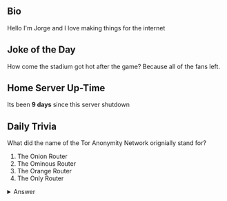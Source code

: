 ## Bio

Hello I'm Jorge and I love making things for the internet

## Joke of the Day

How come the stadium got hot after the game? Because all of the fans left.

## Home Server Up-Time

Its been **9 days** since this server shutdown


## Daily Trivia

What did the name of the Tor Anonymity Network orignially stand for?
 1. The Onion Router
 2. The Ominous Router
 3. The Orange Router
 4. The Only Router

<details>
  <summary>Answer</summary>
  The Onion Router
</details>
